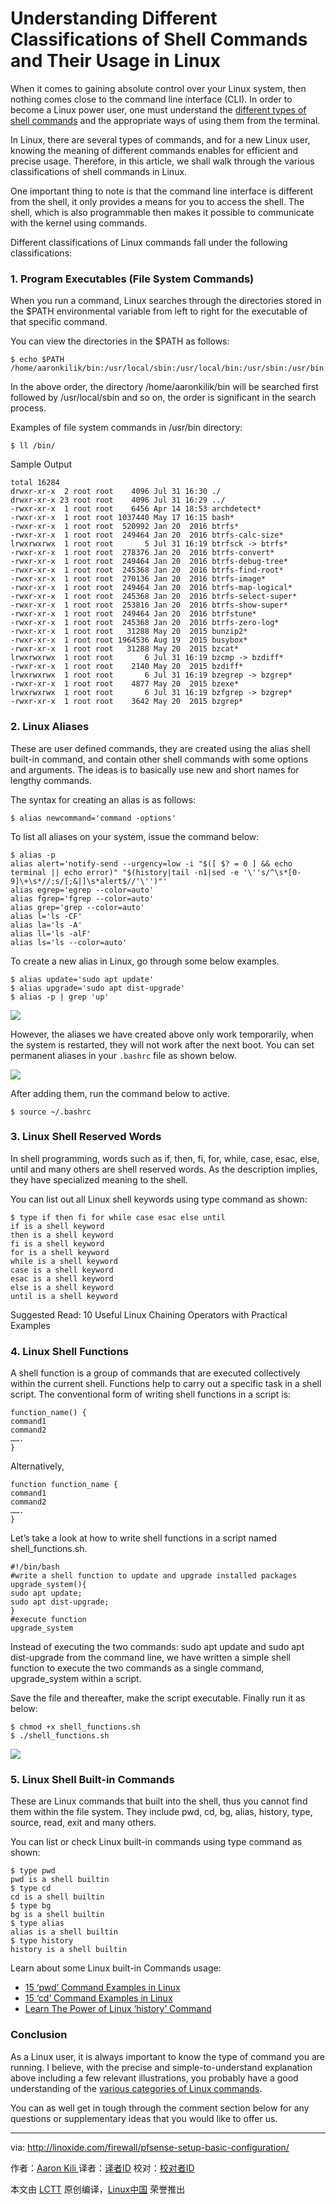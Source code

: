 Understanding Different Classifications of Shell Commands and Their Usage in Linux
====

When it comes to gaining absolute control over your Linux system, then nothing comes close to the command line interface (CLI). In order to become a Linux power user, one must understand the [different types of shell commands][1] and the appropriate ways of using them from the terminal.

In Linux, there are several types of commands, and for a new Linux user, knowing the meaning of different commands enables for efficient and precise usage. Therefore, in this article, we shall walk through the various classifications of shell commands in Linux.

One important thing to note is that the command line interface is different from the shell, it only provides a means for you to access the shell. The shell, which is also programmable then makes it possible to communicate with the kernel using commands.

Different classifications of Linux commands fall under the following classifications:

### 1. Program Executables (File System Commands)

When you run a command, Linux searches through the directories stored in the $PATH environmental variable from left to right for the executable of that specific command.

You can view the directories in the $PATH as follows:

```
$ echo $PATH
/home/aaronkilik/bin:/usr/local/sbin:/usr/local/bin:/usr/sbin:/usr/bin:/sbin:/bin:/usr/games:/usr/local/games
```

In the above order, the directory /home/aaronkilik/bin will be searched first followed by /usr/local/sbin and so on, the order is significant in the search process.

Examples of file system commands in /usr/bin directory:

```
$ ll /bin/
```

Sample Output

```
total 16284
drwxr-xr-x  2 root root    4096 Jul 31 16:30 ./
drwxr-xr-x 23 root root    4096 Jul 31 16:29 ../
-rwxr-xr-x  1 root root    6456 Apr 14 18:53 archdetect*
-rwxr-xr-x  1 root root 1037440 May 17 16:15 bash*
-rwxr-xr-x  1 root root  520992 Jan 20  2016 btrfs*
-rwxr-xr-x  1 root root  249464 Jan 20  2016 btrfs-calc-size*
lrwxrwxrwx  1 root root       5 Jul 31 16:19 btrfsck -> btrfs*
-rwxr-xr-x  1 root root  278376 Jan 20  2016 btrfs-convert*
-rwxr-xr-x  1 root root  249464 Jan 20  2016 btrfs-debug-tree*
-rwxr-xr-x  1 root root  245368 Jan 20  2016 btrfs-find-root*
-rwxr-xr-x  1 root root  270136 Jan 20  2016 btrfs-image*
-rwxr-xr-x  1 root root  249464 Jan 20  2016 btrfs-map-logical*
-rwxr-xr-x  1 root root  245368 Jan 20  2016 btrfs-select-super*
-rwxr-xr-x  1 root root  253816 Jan 20  2016 btrfs-show-super*
-rwxr-xr-x  1 root root  249464 Jan 20  2016 btrfstune*
-rwxr-xr-x  1 root root  245368 Jan 20  2016 btrfs-zero-log*
-rwxr-xr-x  1 root root   31288 May 20  2015 bunzip2*
-rwxr-xr-x  1 root root 1964536 Aug 19  2015 busybox*
-rwxr-xr-x  1 root root   31288 May 20  2015 bzcat*
lrwxrwxrwx  1 root root       6 Jul 31 16:19 bzcmp -> bzdiff*
-rwxr-xr-x  1 root root    2140 May 20  2015 bzdiff*
lrwxrwxrwx  1 root root       6 Jul 31 16:19 bzegrep -> bzgrep*
-rwxr-xr-x  1 root root    4877 May 20  2015 bzexe*
lrwxrwxrwx  1 root root       6 Jul 31 16:19 bzfgrep -> bzgrep*
-rwxr-xr-x  1 root root    3642 May 20  2015 bzgrep*
```

### 2. Linux Aliases

These are user defined commands, they are created using the alias shell built-in command, and contain other shell commands with some options and arguments. The ideas is to basically use new and short names for lengthy commands.

The syntax for creating an alias is as follows:

```
$ alias newcommand='command -options'
```

To list all aliases on your system, issue the command below:

```
$ alias -p
alias alert='notify-send --urgency=low -i "$([ $? = 0 ] && echo terminal || echo error)" "$(history|tail -n1|sed -e '\''s/^\s*[0-9]\+\s*//;s/[;&|]\s*alert$//'\'')"'
alias egrep='egrep --color=auto'
alias fgrep='fgrep --color=auto'
alias grep='grep --color=auto'
alias l='ls -CF'
alias la='ls -A'
alias ll='ls -alF'
alias ls='ls --color=auto'
```

To create a new alias in Linux, go through some below examples.

```
$ alias update='sudo apt update'
$ alias upgrade='sudo apt dist-upgrade'
$ alias -p | grep 'up'
```

![](http://www.tecmint.com/wp-content/uploads/2016/08/Create-Aliase-in-Linux.png)

However, the aliases we have created above only work temporarily, when the system is restarted, they will not work after the next boot. You can set permanent aliases in your `.bashrc` file as shown below.

![](http://www.tecmint.com/wp-content/uploads/2016/08/Set-Linux-Aliases-Permanent.png)

After adding them, run the command below to active.

```
$ source ~/.bashrc
```

### 3. Linux Shell Reserved Words

In shell programming, words such as if, then, fi, for, while, case, esac, else, until and many others are shell reserved words. As the description implies, they have specialized meaning to the shell.

You can list out all Linux shell keywords using type command as shown:

```
$ type if then fi for while case esac else until
if is a shell keyword
then is a shell keyword
fi is a shell keyword
for is a shell keyword
while is a shell keyword
case is a shell keyword
esac is a shell keyword
else is a shell keyword
until is a shell keyword
```

Suggested Read: 10 Useful Linux Chaining Operators with Practical Examples

### 4. Linux Shell Functions

A shell function is a group of commands that are executed collectively within the current shell. Functions help to carry out a specific task in a shell script. The conventional form of writing shell functions in a script is:

```
function_name() {
command1
command2
…….
}
```

Alternatively,

```
function function_name {
command1
command2
…….
}
```

Let’s take a look at how to write shell functions in a script named shell_functions.sh.

```
#!/bin/bash 
#write a shell function to update and upgrade installed packages 
upgrade_system(){
sudo apt update;
sudo apt dist-upgrade;
}
#execute function
upgrade_system
```

Instead of executing the two commands: sudo apt update and sudo apt dist-upgrade from the command line, we have written a simple shell function to execute the two commands as a single command, upgrade_system within a script.

Save the file and thereafter, make the script executable. Finally run it as below:

```
$ chmod +x shell_functions.sh
$ ./shell_functions.sh
```

![](http://www.tecmint.com/wp-content/uploads/2016/08/Linux-Shell-Functions-Script.png)

### 5. Linux Shell Built-in Commands

These are Linux commands that built into the shell, thus you cannot find them within the file system. They include pwd, cd, bg, alias, history, type, source, read, exit and many others.

You can list or check Linux built-in commands using type command as shown:

```
$ type pwd
pwd is a shell builtin
$ type cd
cd is a shell builtin
$ type bg
bg is a shell builtin
$ type alias
alias is a shell builtin
$ type history
history is a shell builtin
```

Learn about some Linux built-in Commands usage:

- [15 ‘pwd’ Command Examples in Linux][2]
- [15 ‘cd’ Command Examples in Linux][3]
- [Learn The Power of Linux ‘history’ Command][4]

### Conclusion

As a Linux user, it is always important to know the type of command you are running. I believe, with the precise and simple-to-understand explanation above including a few relevant illustrations, you probably have a good understanding of the [various categories of Linux commands][5].

You can as well get in tough through the comment section below for any questions or supplementary ideas that you would like to offer us.

--------------------------------------------------------------------------------

via: http://linoxide.com/firewall/pfsense-setup-basic-configuration/

作者：[Aaron Kili ][a]
译者：[译者ID](https://github.com/译者ID)
校对：[校对者ID](https://github.com/校对者ID)

本文由 [LCTT](https://github.com/LCTT/TranslateProject) 原创编译，[Linux中国](https://linux.cn/) 荣誉推出

[a]: http://www.tecmint.com/author/aaronkili/
[1]: http://www.tecmint.com/different-types-of-linux-shells/
[2]: http://www.tecmint.com/pwd-command-examples/
[3]: http://www.tecmint.com/cd-command-in-linux/
[4]: http://www.tecmint.com/history-command-examples/
[5]: http://www.tecmint.com/category/linux-commands/
